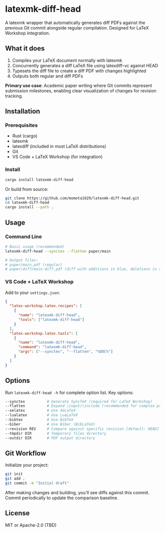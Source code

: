 # latexmk-diff-head

A latexmk wrapper that automatically generates diff PDFs against the previous Git commit alongside regular compilation. Designed for LaTeX Workshop integration.

## What it does

1. Compiles your LaTeX document normally with latexmk
2. Concurrently generates a diff LaTeX file using latexdiff-vc against HEAD
3. Typesets the diff file to create a diff PDF with changes highlighted
4. Outputs both regular and diff PDFs

**Primary use case**: Academic paper writing where Git commits represent submission milestones, enabling clear visualization of changes for revision tracking.

## Installation

### Prerequisites

- Rust (cargo)
- latexmk
- latexdiff (included in most LaTeX distributions)
- Git
- VS Code + LaTeX Workshop (for integration)

### Install

```bash
cargo install latexmk-diff-head
```

Or build from source:

```bash
git clone https://github.com/momota1029/latexmk-diff-head.git
cd latexmk-diff-head
cargo install --path .
```

## Usage

### Command Line

```bash
# Basic usage (recommended)
latexmk-diff-head --synctex --flatten paper/main

# Output files:
# paper/main.pdf (regular)
# paper/diff/main-diff.pdf (diff with additions in blue, deletions in red)
```

### VS Code + LaTeX Workshop

Add to your `settings.json`:

```json
{
  "latex-workshop.latex.recipes": [
    {
      "name": "latexmk-diff-head",
      "tools": ["latexmk-diff-head"]
    }
  ],
  "latex-workshop.latex.tools": [
    {
      "name": "latexmk-diff-head",
      "command": "latexmk-diff-head",
      "args": ["--synctex", "--flatten", "%DOC%"]
    }
  ]
}
```

## Options
Run `latexmk-diff-head -h` for complete option list. Key options:

```bash
--synctex          # Generate SyncTeX (required for LaTeX Workshop)
--flatten          # Expand \input/\include (recommended for complex projects)
--xelatex          # Use XeLaTeX
--lualatex         # Use LuaLaTeX
--bibtex           # Use BibTeX
--biber            # Use Biber (BibLaTeX)
--revision REV     # Compare against specific revision [default: HEAD]
--tmpdir DIR       # Temporary files directory
--outdir DIR       # PDF output directory
```

## Git Workflow

Initialize your project:
```bash
git init
git add .
git commit -m "Initial draft"
```

After making changes and building, you'll see diffs against this commit. Commit periodically to update the comparison baseline.

## License

MIT or Apache-2.0 (TBD)